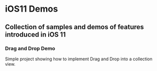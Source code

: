 # iOS11 Demos
Collection of samples and demos of features introduced in iOS 11
---

### Drag and Drop Demo
Simple project showing how to implement Drag and Drop into a collection view.
